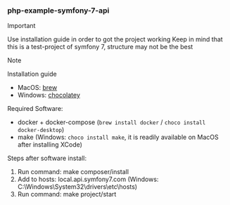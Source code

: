 ### php-example-symfony-7-api

> [!IMPORTANT]
> Use installation guide in order to got the project working
> Keep in mind that this is a test-project of symfony 7, structure may not be the best

> [!NOTE]
> Installation guide

* MacOS: [brew](https://brew.sh/)
* Windows: [chocolatey](https://chocolatey.org/install)

Required Software:
* docker + docker-compose (`brew install docker` / `choco install docker-desktop`)
* make (Windows: `choco install make`, it is readily available on MacOS after installing XCode)

Steps after software install:
1. Run command: make composer/install
2. Add to hosts: local.api.symfony7.com (Windows: C:\Windows\System32\drivers\etc\hosts)
3. Run command: make project/start